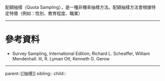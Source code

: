 配額抽樣（Quota Sampling），是一種非機率抽樣方法。配額抽樣方法會根據特定特徵（例如：性別、教育程度、職業）
- - -
# 參考資料
- Survey Sampling, International Edition; Richard L. Scheaffer, William Mendenhall. III, R. Lyman Ott, Kenneth G. Gerow
- - -
parent::[[抽樣]]
sibling::
child::